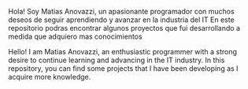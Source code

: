 Hola! Soy Matias Anovazzi, un apasionante programador con muchos deseos de seguir aprendiendo y avanzar en la industria del IT
En este repositorio podras encontrar algunos proyectos que fui desarrollando a medida que adquiero mas conocimientos


Hello! I am Matias Anovazzi, an enthusiastic programmer with a strong desire to continue learning and advancing in the IT industry.
In this repository, you can find some projects that I have been developing as I acquire more knowledge.

